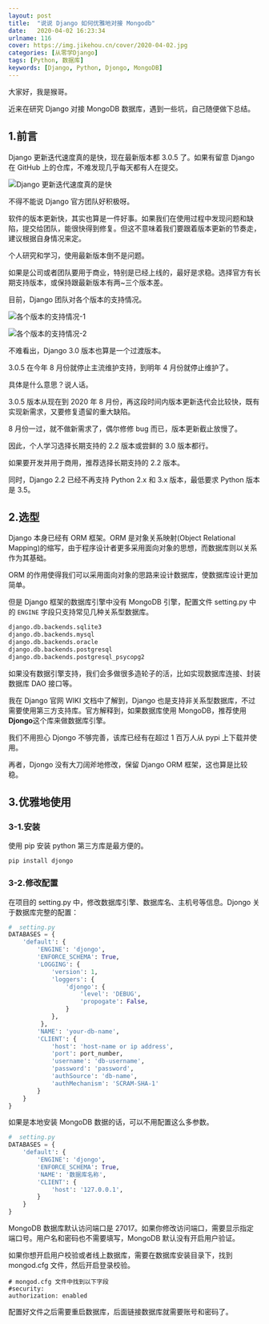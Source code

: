 ```yaml
---
layout: post
title:  "说说 Django 如何优雅地对接 Mongodb"
date:   2020-04-02 16:23:34
urlname: 116
cover: https://img.jikehou.cn/cover/2020-04-02.jpg
categories: [从零学Django]
tags: [Python, 数据库]
keywords: [Django, Python, Djongo, MongoDB]
---
```

大家好，我是猴哥。

近来在研究 Django 对接 MongoDB 数据库，遇到一些坑，自己随便做下总结。
<!-- more -->

## 1.前言

Django 更新迭代速度真的是快，现在最新版本都 3.0.5 了。如果有留意 Django 在 GitHub 上的仓库，不难发现几乎每天都有人在提交。

![Django 更新迭代速度真的是快](https://img.jikehou.cn/img/20200402_1.png)

不得不能说 Django 官方团队好积极呀。

软件的版本更新快，其实也算是一件好事。如果我们在使用过程中发现问题和缺陷，提交给团队，能很快得到修复。但这不意味着我们要跟着版本更新的节奏走，建议根据自身情况来定。

个人研究和学习，使用最新版本倒不是问题。

如果是公司或者团队要用于商业，特别是已经上线的，最好是求稳。选择官方有长期支持版本，或保持跟最新版本有两~三个版本差。

目前，Django 团队对各个版本的支持情况。

![各个版本的支持情况-1](https://img.jikehou.cn/img/20200402_2.png)

![各个版本的支持情况-2](https://img.jikehou.cn/img/20200402_3.png)

不难看出，Django 3.0 版本也算是一个过渡版本。

3.0.5 在今年 8 月份就停止主流维护支持，到明年 4 月份就停止维护了。

具体是什么意思？说人话。

3.0.5 版本从现在到 2020 年 8 月份，再这段时间内版本更新迭代会比较快，既有实现新需求，又要修复遗留的重大缺陷。

8 月份一过，就不做新需求了，偶尔修修 bug 而已，版本更新截止放慢了。

因此，个人学习选择长期支持的 2.2 版本或尝鲜的 3.0 版本都行。

如果要开发并用于商用，推荐选择长期支持的 2.2 版本。

同时，Django 2.2 已经不再支持 Python 2.x 和 3.x 版本，最低要求 Python 版本是 3.5。

## 2.选型

Django 本身已经有 ORM 框架。ORM 是对象关系映射(Object Relational Mapping)的缩写，由于程序设计者更多采用面向对象的思想，而数据库则以关系作为其基础。

ORM 的作用使得我们可以采用面向对象的思路来设计数据库，使数据库设计更加简单。

但是 Django 框架的数据库引擎中没有 MongoDB 引擎，配置文件 setting.py 中的 `ENGINE` 字段只支持常见几种关系型数据库。
```python
django.db.backends.sqlite3
django.db.backends.mysql
django.db.backends.oracle
django.db.backends.postgresql
django.db.backends.postgresql_psycopg2
```

如果没有数据引擎支持，我们会多做很多造轮子的活，比如实现数据库连接、封装数据库 DAO 接口等。

我在 Django 官网 WIKI 文档中了解到，Django 也是支持非关系型数据库，不过需要使用第三方支持库。官方解释到，如果数据库使用 MongoDB，推荐使用 **Djongo**这个库来做数据库引擎。

我们不用担心 Djongo 不够完善，该库已经有在超过 1 百万人从 pypi 上下载并使用。

再者，Djongo 没有大刀阔斧地修改，保留 Django ORM 框架，这也算是比较稳。

## 3.优雅地使用

### 3-1.安装

使用 pip 安装 python 第三方库是最方便的。
```python
pip install djongo
```

### 3-2.修改配置

在项目的 setting.py 中，修改数据库引擎、数据库名、主机号等信息。Djongo 关于数据库完整的配置：
```python
#  setting.py
DATABASES = {
    'default': {
        'ENGINE': 'djongo',
        'ENFORCE_SCHEMA': True,
        'LOGGING': {
            'version': 1,
            'loggers': {
                'djongo': {
                    'level': 'DEBUG',
                    'propogate': False,                        
                }
            },
         },
        'NAME': 'your-db-name',
        'CLIENT': {
            'host': 'host-name or ip address',
            'port': port_number,
            'username': 'db-username',
            'password': 'password',
            'authSource': 'db-name',
            'authMechanism': 'SCRAM-SHA-1'
        }
    }
}
```

如果是本地安装 MongoDB 数据的话，可以不用配置这么多参数。

```python
#  setting.py
DATABASES = {
    'default': {
        'ENGINE': 'djongo',
        'ENFORCE_SCHEMA': True,
        'NAME': '数据库名称',
        'CLIENT': {
            'host': '127.0.0.1',
        }
    }
}
```
MongoDB 数据库默认访问端口是 27017。如果你修改访问端口，需要显示指定端口号。用户名和密码也不需要填写，MongoDB 默认没有开启用户验证。

如果你想开启用户校验或者线上数据库，需要在数据库安装目录下，找到 mongod.cfg 文件，然后开启登录校验。
```
# mongod.cfg 文件中找到以下字段
#security:
authorization: enabled
```
配置好文件之后需要重启数据库，后面链接数据库就需要账号和密码了。

